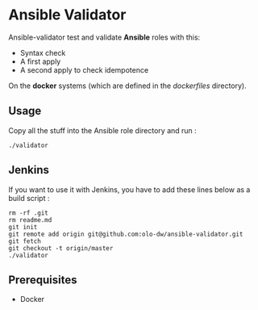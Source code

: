 # Ansible Validator

Ansible-validator test and validate **Ansible** roles with this:

* Syntax check
* A first apply
* A second apply to check idempotence

On the **docker** systems (which are defined in the _dockerfiles_ directory).

## Usage
Copy all the stuff into the Ansible role directory and run :

    ./validator

## Jenkins

If you want to use it with Jenkins, you have to add these lines below as a build script :

    rm -rf .git
    rm readme.md
    git init
    git remote add origin git@github.com:olo-dw/ansible-validator.git
    git fetch
    git checkout -t origin/master
    ./validator

## Prerequisites

* Docker
